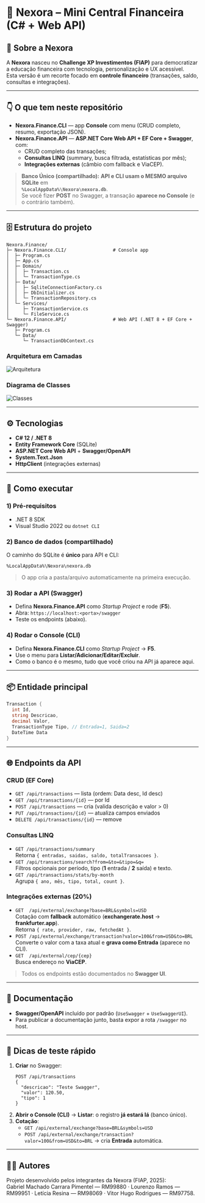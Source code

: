 # 💜 Nexora – Mini Central Financeira (C# + Web API)

## 📖 Sobre a Nexora
A **Nexora** nasceu no **Challenge XP Investimentos (FIAP)** para democratizar a educação financeira com tecnologia, personalização e UX acessível.  
Esta versão é um recorte focado em **controle financeiro** (transações, saldo, consultas e integrações).

---

## 👇 O que tem neste repositório
- **Nexora.Finance.CLI** — app **Console** com menu (CRUD completo, resumo, exportação JSON).
- **Nexora.Finance.API** — **ASP.NET Core Web API + EF Core + Swagger**, com:
  - CRUD completo das transações;
  - **Consultas LINQ** (summary, busca filtrada, estatísticas por mês);
  - **Integrações externas** (câmbio com fallback e ViaCEP).

> **Banco Único (compartilhado):** **API e CLI usam o MESMO arquivo SQLite** em  
> **`%LocalAppData%\Nexora\nexora.db`**.  
> Se você fizer **POST** no Swagger, a transação **aparece no Console** (e o contrário também).

---

## 🗄️ Estrutura do projeto

```plaintext
Nexora.Finance/
├─ Nexora.Finance.CLI/                 # Console app
│  ├─ Program.cs
│  ├─ App.cs
│  ├─ Domain/
│  │  ├─ Transaction.cs
│  │  └─ TransactionType.cs
│  ├─ Data/
│  │  ├─ SqliteConnectionFactory.cs
│  │  ├─ DbInitializer.cs
│  │  └─ TransactionRepository.cs
│  └─ Services/
│     ├─ TransactionService.cs
│     └─ FileService.cs
└─ Nexora.Finance.API/                 # Web API (.NET 8 + EF Core + Swagger)
   ├─ Program.cs
   └─ Data/
      └─ TransactionDbContext.cs
```
### Arquitetura em Camadas
![Arquitetura](diagrama_arquitetura.png)

### Diagrama de Classes
![Classes](diagrama_classes.png)

---

## ⚙️ Tecnologias
- **C# 12 / .NET 8**
- **Entity Framework Core** (SQLite)
- **ASP.NET Core Web API** + **Swagger/OpenAPI**
- **System.Text.Json**
- **HttpClient** (integrações externas)

---

## 🚀 Como executar

### 1) Pré-requisitos
- .NET 8 SDK  
- Visual Studio 2022 ou `dotnet CLI`

### 2) Banco de dados (compartilhado)
O caminho do SQLite é **único** para API e CLI:
```
%LocalAppData%\Nexora\nexora.db
```
> O app cria a pasta/arquivo automaticamente na primeira execução.

### 3) Rodar a **API** (Swagger)
- Defina **Nexora.Finance.API** como *Startup Project* e rode (**F5**).  
- Abra: `https://localhost:<porta>/swagger`  
- Teste os endpoints (abaixo).

### 4) Rodar o **Console (CLI)**
- Defina **Nexora.Finance.CLI** como *Startup Project* → **F5**.  
- Use o menu para **Listar/Adicionar/Editar/Excluir**.  
- Como o banco é o mesmo, tudo que você criou na API já aparece aqui.

---

## 📦 Entidade principal

```csharp
Transaction {
  int Id,
  string Descricao,
  decimal Valor,
  TransactionType Tipo, // Entrada=1, Saida=2
  DateTime Data
}
```

---

## 🌐 Endpoints da API

### CRUD (EF Core)
- `GET /api/transactions` — lista (ordem: Data desc, Id desc)  
- `GET /api/transactions/{id}` — por Id  
- `POST /api/transactions` — cria (valida descrição e valor > 0)  
- `PUT /api/transactions/{id}` — atualiza campos enviados  
- `DELETE /api/transactions/{id}` — remove

### Consultas LINQ
- `GET /api/transactions/summary`  
  Retorna `{ entradas, saidas, saldo, totalTransacoes }`.
- `GET /api/transactions/search?from=&to=&tipo=&q=`  
  Filtros opcionais por período, tipo (**1** entrada / **2** saída) e texto.
- `GET /api/transactions/stats/by-month`  
  Agrupa `{ ano, mês, tipo, total, count }`.

### Integrações externas (20%)
- `GET  /api/external/exchange?base=BRL&symbols=USD`  
  Cotação com **fallback** automático (**exchangerate.host** → **frankfurter.app**).  
  Retorna `{ rate, provider, raw, fetchedAt }`.
- `POST /api/external/exchange/transaction?valor=100&from=USD&to=BRL`  
  Converte o valor com a taxa atual e **grava como Entrada** (aparece no CLI).
- `GET  /api/external/cep/{cep}`  
  Busca endereço no **ViaCEP**.

> Todos os endpoints estão documentados no **Swagger UI**.

---

## 📑 Documentação
- **Swagger/OpenAPI** incluído por padrão (`UseSwagger` + `UseSwaggerUI`).  
- Para publicar a documentação junto, basta expor a rota `/swagger` no host.

---

## 🧪 Dicas de teste rápido

1. **Criar** no Swagger:
   ```http
   POST /api/transactions
   {
     "descricao": "Teste Swagger",
     "valor": 120.50,
     "tipo": 1
   }
   ```
2. **Abrir o Console (CLI)** → **Listar**: o registro **já estará lá** (banco único).
3. **Cotação**:
   - `GET /api/external/exchange?base=BRL&symbols=USD`
   - `POST /api/external/exchange/transaction?valor=100&from=USD&to=BRL` → cria **Entrada** automática.

---

## 👨‍💻 Autores
Projeto desenvolvido pelos integrantes da Nexora (FIAP, 2025):  
Gabriel Machado Carrara Pimentel — RM99880 · Lourenzo Ramos — RM99951 · Letícia Resina — RM98069 · Vitor Hugo Rodrigues — RM97758.
